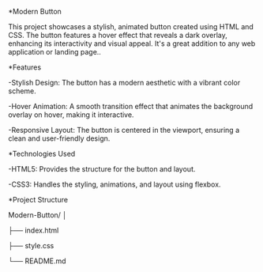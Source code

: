 *Modern Button

This project showcases a stylish, animated button created using HTML and CSS. The button features a hover effect that reveals a dark overlay, enhancing its interactivity and visual appeal. It's a great addition to any web application or landing page..

*Features

-Stylish Design: The button has a modern aesthetic with a vibrant color scheme.

-Hover Animation: A smooth transition effect that animates the background overlay on hover, making it interactive.

-Responsive Layout: The button is centered in the viewport, ensuring a clean and user-friendly design.

*Technologies Used

-HTML5: Provides the structure for the button and layout.

-CSS3: Handles the styling, animations, and layout using flexbox.


*Project Structure

Modern-Button/
│

├── index.html      

├── style.css

└── README.md          
